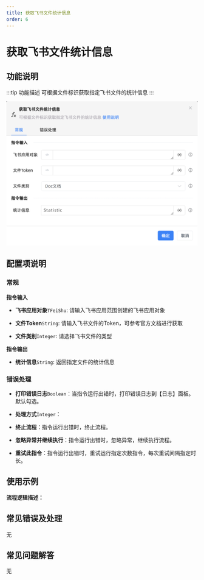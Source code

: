 ```yaml
---
title: 获取飞书文件统计信息
order: 6
---
```


# 获取飞书文件统计信息

## 功能说明

:::tip 功能描述
可根据文件标识获取指定飞书文件的统计信息
:::

![获取飞书文件统计信息](../../../../assets/获取飞书文件统计信息_command.png)

## 配置项说明

### 常规

**指令输入**

- **飞书应用对象**`TFeiShu`: 请输入飞书应用范围创建的飞书应用对象

- **文件Token**`String`: 请输入飞书文件的Token，可参考官方文档进行获取

- **文件类别**`Integer`: 请选择飞书文件的类型


**指令输出**

- **统计信息**`String`: 返回指定文件的统计信息

### 错误处理

- **打印错误日志**`Boolean`：当指令运行出错时，打印错误日志到【日志】面板。默认勾选。

- **处理方式**`Integer`：

 - **终止流程**：指令运行出错时，终止流程。

 - **忽略异常并继续执行**：指令运行出错时，忽略异常，继续执行流程。

 - **重试此指令**：指令运行出错时，重试运行指定次数指令，每次重试间隔指定时长。

## 使用示例

**流程逻辑描述：** 

## 常见错误及处理

无

## 常见问题解答

无


